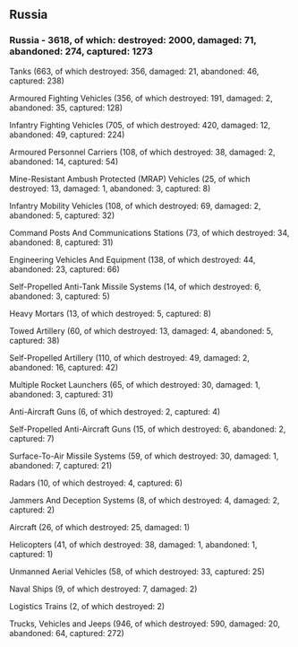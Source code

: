 
 
 ## Russia
 
 ### Russia - 3618, of which: destroyed: 2000, damaged: 71, abandoned: 274, captured: 1273

 

 

 Tanks (663, of which destroyed: 356, damaged: 21, abandoned: 46, captured: 238)

 Armoured Fighting Vehicles (356, of which destroyed: 191, damaged: 2, abandoned: 35, captured: 128)

 Infantry Fighting Vehicles (705, of which destroyed: 420, damaged: 12, abandoned: 49, captured: 224)

 Armoured Personnel Carriers (108, of which destroyed: 38, damaged: 2, abandoned: 14, captured: 54)

 Mine-Resistant Ambush Protected (MRAP) Vehicles (25, of which destroyed: 13, damaged: 1, abandoned: 3, captured: 8)

 Infantry Mobility Vehicles (108, of which destroyed: 69, damaged: 2, abandoned: 5, captured: 32)

 Command Posts And Communications Stations (73, of which destroyed: 34, abandoned: 8, captured: 31)

 Engineering Vehicles And Equipment (138, of which destroyed: 44, abandoned: 23, captured: 66)

 Self-Propelled Anti-Tank Missile Systems (14, of which destroyed: 6, abandoned: 3, captured: 5)

 Heavy Mortars (13, of which destroyed: 5, captured: 8)

 Towed Artillery (60, of which destroyed: 13, damaged: 4, abandoned: 5, captured: 38)

 Self-Propelled Artillery (110, of which destroyed: 49, damaged: 2, abandoned: 16, captured: 42)

 Multiple Rocket Launchers (65, of which destroyed: 30, damaged: 1, abandoned: 3, captured: 31)

 Anti-Aircraft Guns (6, of which destroyed: 2, captured: 4)

 Self-Propelled Anti-Aircraft Guns (15, of which destroyed: 6, abandoned: 2, captured: 7)

 Surface-To-Air Missile Systems (59, of which destroyed: 30, damaged: 1, abandoned: 7, captured: 21)

 Radars (10, of which destroyed: 4, captured: 6)

 Jammers And Deception Systems (8, of which destroyed: 4, damaged: 2, captured: 2)

 Aircraft (26, of which destroyed: 25, damaged: 1)

 Helicopters (41, of which destroyed: 38, damaged: 1, abandoned: 1, captured: 1)

 Unmanned Aerial Vehicles (58, of which destroyed: 33, captured: 25)

 Naval Ships (9, of which destroyed: 7, damaged: 2)

 Logistics Trains (2, of which destroyed: 2)

 Trucks, Vehicles and Jeeps (946, of which destroyed: 590, damaged: 20, abandoned: 64, captured: 272)

